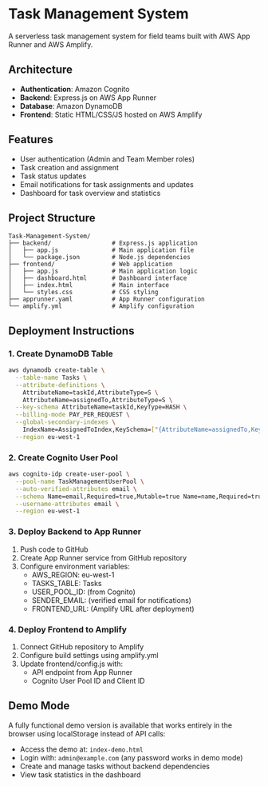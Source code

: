 # Task Management System

A serverless task management system for field teams built with AWS App Runner and AWS Amplify.

## Architecture

- **Authentication**: Amazon Cognito
- **Backend**: Express.js on AWS App Runner
- **Database**: Amazon DynamoDB
- **Frontend**: Static HTML/CSS/JS hosted on AWS Amplify

## Features

- User authentication (Admin and Team Member roles)
- Task creation and assignment
- Task status updates
- Email notifications for task assignments and updates
- Dashboard for task overview and statistics

## Project Structure

```
Task-Management-System/
├── backend/                 # Express.js application
│   ├── app.js               # Main application file
│   └── package.json         # Node.js dependencies
├── frontend/                # Web application
│   ├── app.js               # Main application logic
│   ├── dashboard.html       # Dashboard interface
│   ├── index.html           # Main interface
│   └── styles.css           # CSS styling
├── apprunner.yaml           # App Runner configuration
└── amplify.yml              # Amplify configuration
```

## Deployment Instructions

### 1. Create DynamoDB Table

```bash
aws dynamodb create-table \
  --table-name Tasks \
  --attribute-definitions \
    AttributeName=taskId,AttributeType=S \
    AttributeName=assignedTo,AttributeType=S \
  --key-schema AttributeName=taskId,KeyType=HASH \
  --billing-mode PAY_PER_REQUEST \
  --global-secondary-indexes \
    IndexName=AssignedToIndex,KeySchema=["{AttributeName=assignedTo,KeyType=HASH}"],Projection="{ProjectionType=ALL}" \
  --region eu-west-1
```

### 2. Create Cognito User Pool

```bash
aws cognito-idp create-user-pool \
  --pool-name TaskManagementUserPool \
  --auto-verified-attributes email \
  --schema Name=email,Required=true,Mutable=true Name=name,Required=true,Mutable=true \
  --username-attributes email \
  --region eu-west-1
```

### 3. Deploy Backend to App Runner

1. Push code to GitHub
2. Create App Runner service from GitHub repository
3. Configure environment variables:
   - AWS_REGION: eu-west-1
   - TASKS_TABLE: Tasks
   - USER_POOL_ID: (from Cognito)
   - SENDER_EMAIL: (verified email for notifications)
   - FRONTEND_URL: (Amplify URL after deployment)

### 4. Deploy Frontend to Amplify

1. Connect GitHub repository to Amplify
2. Configure build settings using amplify.yml
3. Update frontend/config.js with:
   - API endpoint from App Runner
   - Cognito User Pool ID and Client ID

## Demo Mode

A fully functional demo version is available that works entirely in the browser using localStorage instead of API calls:

- Access the demo at: `index-demo.html`
- Login with: `admin@example.com` (any password works in demo mode)
- Create and manage tasks without backend dependencies
- View task statistics in the dashboard